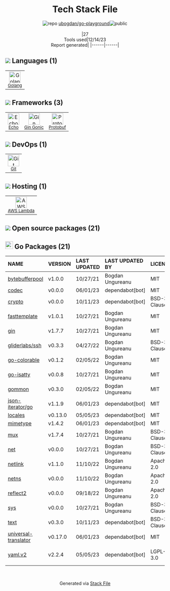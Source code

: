 <!--
&lt;--- Readme.md Snippet without images Start ---&gt;
## Tech Stack
ubogdan/go-playground is built on the following main stack:

- [Golang](http://golang.org/) – Languages
- [AWS Lambda](http://aws.amazon.com/lambda) – Serverless / Task Processing
- [Gin Gonic](https://gin-gonic.com/) – Frameworks (Full Stack)
- [Protobuf](https://developers.google.com/protocol-buffers/) – Serialization Frameworks
- [Echo](https://echo.labstack.com) – Microframeworks (Backend)

Full tech stack [here](/techstack.md)

&lt;--- Readme.md Snippet without images End ---&gt;

&lt;--- Readme.md Snippet with images Start ---&gt;
## Tech Stack
ubogdan/go-playground is built on the following main stack:

- <img width='25' height='25' src='https://img.stackshare.io/service/1005/O6AczwfV_400x400.png' alt='Golang'/> [Golang](http://golang.org/) – Languages
- <img width='25' height='25' src='https://img.stackshare.io/service/1909/aws-lambda.png' alt='AWS Lambda'/> [AWS Lambda](http://aws.amazon.com/lambda) – Serverless / Task Processing
- <img width='25' height='25' src='https://img.stackshare.io/service/4221/7894478.png' alt='Gin Gonic'/> [Gin Gonic](https://gin-gonic.com/) – Frameworks (Full Stack)
- <img width='25' height='25' src='https://img.stackshare.io/service/4393/ma2jqJKH_400x400.png' alt='Protobuf'/> [Protobuf](https://developers.google.com/protocol-buffers/) – Serialization Frameworks
- <img width='25' height='25' src='https://img.stackshare.io/service/4996/9P0MlumU_400x400.jpg' alt='Echo'/> [Echo](https://echo.labstack.com) – Microframeworks (Backend)

Full tech stack [here](/techstack.md)

&lt;--- Readme.md Snippet with images End ---&gt;
-->
<div align="center">

# Tech Stack File
![](https://img.stackshare.io/repo.svg "repo") [ubogdan/go-playground](https://github.com/ubogdan/go-playground)![](https://img.stackshare.io/public_badge.svg "public")
<br/><br/>
|27<br/>Tools used|12/14/23 <br/>Report generated|
|------|------|
</div>

## <img src='https://img.stackshare.io/languages.svg'/> Languages (1)
<table><tr>
  <td align='center'>
  <img width='36' height='36' src='https://img.stackshare.io/service/1005/O6AczwfV_400x400.png' alt='Golang'>
  <br>
  <sub><a href="http://golang.org/">Golang</a></sub>
  <br>
  <sub></sub>
</td>

</tr>
</table>

## <img src='https://img.stackshare.io/frameworks.svg'/> Frameworks (3)
<table><tr>
  <td align='center'>
  <img width='36' height='36' src='https://img.stackshare.io/service/4996/9P0MlumU_400x400.jpg' alt='Echo'>
  <br>
  <sub><a href="https://echo.labstack.com">Echo</a></sub>
  <br>
  <sub></sub>
</td>

<td align='center'>
  <img width='36' height='36' src='https://img.stackshare.io/service/4221/7894478.png' alt='Gin Gonic'>
  <br>
  <sub><a href="https://gin-gonic.com/">Gin Gonic</a></sub>
  <br>
  <sub></sub>
</td>

<td align='center'>
  <img width='36' height='36' src='https://img.stackshare.io/service/4393/ma2jqJKH_400x400.png' alt='Protobuf'>
  <br>
  <sub><a href="https://developers.google.com/protocol-buffers/">Protobuf</a></sub>
  <br>
  <sub></sub>
</td>

</tr>
</table>

## <img src='https://img.stackshare.io/devops.svg'/> DevOps (1)
<table><tr>
  <td align='center'>
  <img width='36' height='36' src='https://img.stackshare.io/service/1046/git.png' alt='Git'>
  <br>
  <sub><a href="http://git-scm.com/">Git</a></sub>
  <br>
  <sub></sub>
</td>

</tr>
</table>

## <img src='https://img.stackshare.io/hosting.svg'/> Hosting (1)
<table><tr>
  <td align='center'>
  <img width='36' height='36' src='https://img.stackshare.io/service/1909/aws-lambda.png' alt='AWS Lambda'>
  <br>
  <sub><a href="http://aws.amazon.com/lambda">AWS Lambda</a></sub>
  <br>
  <sub></sub>
</td>

</tr>
</table>


## <img src='https://img.stackshare.io/group.svg' /> Open source packages (21)</h2>

## <img width='24' height='24' src='https://img.stackshare.io/service/21112/default_1346bbda8fe03e4dce5601323a3ca47a10c1ae36.png'/> Go Packages (21)

|NAME|VERSION|LAST UPDATED|LAST UPDATED BY|LICENSE|VULNERABILITIES|
|:------|:------|:------|:------|:------|:------|
|[bytebufferpool](https://pkg.go.dev/github.com/valyala/bytebufferpool)|v1.0.0|10/27/21|Bogdan Ungureanu |MIT|N/A|
|[codec](https://pkg.go.dev/github.com/ugorji/go/codec)|v0.0.0|06/01/23|dependabot[bot] |MIT|N/A|
|[crypto](https://pkg.go.dev/golang.org/x/crypto)|v0.0.0|10/11/23|dependabot[bot] |BSD-3-Clause|[CVE-2020-9283](https://github.com/advisories/GHSA-ffhg-7mh4-33c4) (Moderate)|
|[fasttemplate](https://pkg.go.dev/github.com/valyala/fasttemplate)|v1.0.1|10/27/21|Bogdan Ungureanu |MIT|N/A|
|[gin](https://pkg.go.dev/github.com/gin-gonic/gin)|v1.7.7|10/27/21|Bogdan Ungureanu |MIT|N/A|
|[gliderlabs/ssh](https://pkg.go.dev/github.com/gliderlabs/ssh)|v0.3.3|04/27/22|Bogdan Ungureanu |BSD-3-Clause|N/A|
|[go-colorable](https://pkg.go.dev/github.com/mattn/go-colorable)|v0.1.2|02/05/22|Bogdan Ungureanu |MIT|N/A|
|[go-isatty](https://pkg.go.dev/github.com/mattn/go-isatty)|v0.0.8|10/27/21|Bogdan Ungureanu |MIT|N/A|
|[gommon](https://pkg.go.dev/github.com/labstack/gommon)|v0.3.0|02/05/22|Bogdan Ungureanu |MIT|N/A|
|[json-iterator/go](https://pkg.go.dev/github.com/json-iterator/go)|v1.1.9|06/01/23|dependabot[bot] |MIT|N/A|
|[locales](https://pkg.go.dev/github.com/go-playground/locales)|v0.13.0|05/05/23|dependabot[bot] |MIT|N/A|
|[mimetype](https://pkg.go.dev/github.com/gabriel-vasile/mimetype)|v1.4.2|06/01/23|dependabot[bot] |MIT|N/A|
|[mux](https://pkg.go.dev/github.com/gorilla/mux)|v1.7.4|10/27/21|Bogdan Ungureanu |BSD-3-Clause|N/A|
|[net](https://pkg.go.dev/golang.org/x/net)|v0.0.0|10/27/21|Bogdan Ungureanu |BSD-3-Clause|N/A|
|[netlink](https://pkg.go.dev/github.com/vishvananda/netlink)|v1.1.0|11/10/22|Bogdan Ungureanu |Apache-2.0|N/A|
|[netns](https://pkg.go.dev/github.com/vishvananda/netns)|v0.0.0|11/10/22|Bogdan Ungureanu |Apache-2.0|N/A|
|[reflect2](https://pkg.go.dev/github.com/modern-go/reflect2)|v0.0.0|09/18/22|Bogdan Ungureanu |Apache-2.0|N/A|
|[sys](https://pkg.go.dev/golang.org/x/sys)|v0.0.0|10/27/21|Bogdan Ungureanu |BSD-3-Clause|N/A|
|[text](https://pkg.go.dev/golang.org/x/text)|v0.3.0|10/11/23|dependabot[bot] |BSD-3-Clause|N/A|
|[universal-translator](https://pkg.go.dev/github.com/go-playground/universal-translator)|v0.17.0|06/01/23|dependabot[bot] |MIT|N/A|
|[yaml.v2](https://pkg.go.dev/gopkg.in/yaml.v2)|v2.2.4|05/05/23|dependabot[bot] |LGPL-3.0|[CVE-2019-11254](https://github.com/advisories/GHSA-wxc4-f4m6-wwqv) (Moderate)|

<br/>
<div align='center'>

Generated via [Stack File](https://github.com/marketplace/stack-file)
